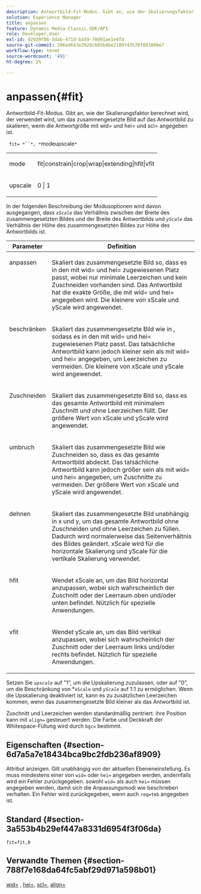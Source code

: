 ```yaml
---
description: Antwortbild-Fit-Modus. Gibt an, wie der Skalierungsfaktor berechnet wird, der verwendet wird, um das zusammengesetzte Bild auf das Antwortbild zu skalieren, wenn die Antwortgröße mit wid= und hei= und scl= angegeben ist.
solution: Experience Manager
title: anpassen
feature: Dynamic Media Classic,SDK/API
role: Developer,User
exl-id: d2939f86-5dab-471d-ba59-70d91ae1e4fd
source-git-commit: 206e4643e3926cb85b4be2189743578f88180be7
workflow-type: tm+mt
source-wordcount: '491'
ht-degree: 2%

---
```


# anpassen{#fit}

Antwortbild-Fit-Modus. Gibt an, wie der Skalierungsfaktor berechnet wird, der verwendet wird, um das zusammengesetzte Bild auf das Antwortbild zu skalieren, wenn die Antwortgröße mit wid= und hei= und scl= angegeben ist.

` fit= *``*, *`modeupscale`*`

<table id="simpletable_50FBDC6B7CB2448891DD0F491DEB5ACF"> 
 <tr class="strow"> 
  <td class="stentry"> <p> <span class="codeph"> <span class="varname"> mode  </span> </span> </p> </td> 
  <td class="stentry"> <p> <span class="codeph"> fit|constrain|crop|wrap|extending|hfit|vfit  </span> </p> </td> 
 </tr> 
 <tr class="strow"> 
  <td class="stentry"> <p> <span class="codeph"> <span class="varname"> upscale  </span> </span> </p> </td> 
  <td class="stentry"> <p> <span class="codeph"> 0 | 1 </span> </p> </td> 
 </tr> 
</table>

In der folgenden Beschreibung der Modusoptionen wird davon ausgegangen, dass *`xScale`* das Verhältnis zwischen der Breite des zusammengesetzten Bildes und der Breite des Antwortbilds und *`yScale`* das Verhältnis der Höhe des zusammengesetzten Bildes zur Höhe des Antwortbilds ist.

<table id="table_33408ECA9D164AFAA249F8589060545E"> 
 <thead> 
  <tr> 
   <th colname="col1" class="entry"> Parameter </th> 
   <th colname="col2" class="entry"> Definition </th> 
  </tr> 
 </thead>
 <tbody> 
  <tr valign="top"> 
   <td colname="col1"> <p> <span class="codeph"> anpassen </span> </p> </td> 
   <td colname="col2"> <p>Skaliert das zusammengesetzte Bild so, dass es in den mit <span class="codeph"> wid= </span> und <span class="codeph"> hei= </span> zugewiesenen Platz passt, wobei nur minimale Leerzeichen und kein Zuschneiden vorhanden sind. Das Antwortbild hat die exakte Größe, die mit <span class="codeph"> wid= </span> und <span class="codeph"> hei= </span> angegeben wird. Die kleinere von <span class="varname"> xScale </span> und <span class="varname"> yScale </span> wird angewendet. </p> </td> 
  </tr> 
  <tr valign="top"> 
   <td colname="col1"> <p> <span class="codeph"> beschränken  </span> </p> </td> 
   <td colname="col2"> <p>Skaliert das zusammengesetzte Bild wie <span class="codeph"> in </span>, sodass es in den mit <span class="codeph"> wid= </span> und <span class="codeph"> hei= </span> zugewiesenen Platz passt. Das tatsächliche Antwortbild kann jedoch kleiner sein als mit <span class="codeph"> wid= </span> und <span class="codeph"> hei= </span> angegeben, um Leerzeichen zu vermeiden. Die kleinere von <span class="varname"> xScale </span> und <span class="varname"> yScale </span> wird angewendet. </p> </td> 
  </tr> 
  <tr valign="top"> 
   <td colname="col1"> <p> <span class="codeph"> Zuschneiden </span> </p> </td> 
   <td colname="col2"> <p>Skaliert das zusammengesetzte Bild so, dass es das gesamte Antwortbild mit minimalem Zuschnitt und ohne Leerzeichen füllt. Der größere Wert von <span class="varname"> xScale </span> und <span class="varname"> yScale </span> wird angewendet. </p> </td> 
  </tr> 
  <tr valign="top"> 
   <td colname="col1"> <p> <span class="codeph"> umbruch </span> </p> </td> 
   <td colname="col2"> <p>Skaliert das zusammengesetzte Bild wie <span class="codeph"> Zuschneiden </span> so, dass es das gesamte Antwortbild abdeckt. Das tatsächliche Antwortbild kann jedoch größer sein als mit <span class="codeph"> wid= </span> und <span class="codeph"> hei= </span> angegeben, um Zuschnitte zu vermeiden. Der größere Wert von <span class="varname"> xScale </span> und <span class="varname"> yScale </span>wird angewendet. </p> </td> 
  </tr> 
  <tr valign="top"> 
   <td colname="col1"> <p> <span class="codeph"> dehnen  </span> </p> </td> 
   <td colname="col2"> <p>Skaliert das zusammengesetzte Bild unabhängig in x und y, um das gesamte Antwortbild ohne Zuschneiden und ohne Leerzeichen zu füllen. Dadurch wird normalerweise das Seitenverhältnis des Bildes geändert. <span class="varname"> xScale  </span> wird für die horizontale Skalierung und  <span class="varname"> yScale  </span> für die vertikale Skalierung verwendet. </p> </td> 
  </tr> 
  <tr valign="top"> 
   <td colname="col1"> <p> <span class="codeph"> hfit  </span> </p> </td> 
   <td colname="col2"> <p>Wendet <span class="varname"> xScale </span> an, um das Bild horizontal anzupassen, wobei sich wahrscheinlich der Zuschnitt oder der Leerraum oben und/oder unten befindet. Nützlich für spezielle Anwendungen. </p> </td> 
  </tr> 
  <tr valign="top"> 
   <td colname="col1"> <p> <span class="codeph"> vfit  </span> </p> </td> 
   <td colname="col2"> <p>Wendet <span class="varname"> yScale </span> an, um das Bild vertikal anzupassen, wobei sich wahrscheinlich der Zuschnitt oder der Leerraum links und/oder rechts befindet. Nützlich für spezielle Anwendungen. </p> </td> 
  </tr> 
 </tbody> 
</table>

Setzen Sie *`upscale`* auf &quot;1&quot;, um die Upskalierung zuzulassen, oder auf &quot;0&quot;, um die Beschränkung von *`xScale` und *`yScale`* auf 1:1 zu ermöglichen. Wenn die Upskalierung deaktiviert ist, kann es zu zusätzlichen Leerzeichen kommen, wenn das zusammengesetzte Bild kleiner als das Antwortbild ist.

Zuschnitt und Leerzeichen werden standardmäßig zentriert. ihre Position kann mit `align=` gesteuert werden. Die Farbe und Deckkraft der Whitespace-Füllung wird durch `bgc=` bestimmt.

## Eigenschaften {#section-6d7a5a7e18434bca9bc2fdb236af8909}

Attribut anzeigen. Gilt unabhängig von der aktuellen Ebeneneinstellung. Es muss mindestens einer von `wid=` oder `hei=` angegeben werden, andernfalls wird ein Fehler zurückgegeben. sowohl `wid=` als auch `hei=` müssen angegeben werden, damit sich die Anpassungsmodi wie beschrieben verhalten. Ein Fehler wird zurückgegeben, wenn auch `req=tmb` angegeben ist.

## Standard {#section-3a553b4b29ef447a8331d6954f3f06da}

`fit=fit,0`

## Verwandte Themen {#section-788f7e168da64fc5abf29d971a598b01}

[wid=](../../../../../is-api/http-ref/image-serving-api-ref/c-http-protocol-reference/c-command-reference/r-is-http-wid.md#reference-bfeadcb67bf4485f851eb21345527e47) ,  [hei=](../../../../../is-api/http-ref/image-serving-api-ref/c-http-protocol-reference/c-command-reference/r-is-http-hei.md#reference-6d6f556ccc0e4b98a815e8a5c1944a96),  [scl=](../../../../../is-api/http-ref/image-serving-api-ref/c-http-protocol-reference/c-command-reference/r-scl.md#reference-b2a74e493d0d407e98fe350551ba3fcc),  [align=](../../../../../is-api/http-ref/image-serving-api-ref/c-http-protocol-reference/c-command-reference/r-align.md#reference-b7d6b87c75124d78884f916dd6544bc7)
